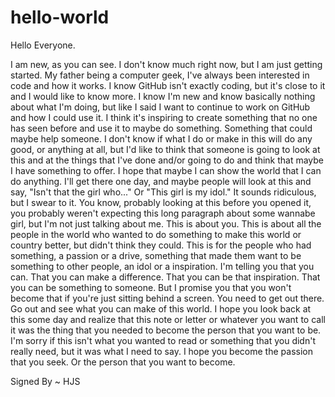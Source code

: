 # hello-world

Hello Everyone.

I am new, as you can see. I don't know much right now, but I am just getting started. My father being a computer geek, I've always been interested in code and how it works. I know GitHub isn't exactly coding, but it's close to it and I would like to know more. I know I'm new and know basically nothing about what I'm doing, but like I said I want to continue to work on GitHub and how I could use it. I think it's inspiring to create something that no one has seen before and use it to maybe do something. Something that could maybe help someone. I don't know if what I do or make in this will do any good, or anything at all, but I'd like to think that someone is going to look at this and at the things that I've done and/or going to do and think that maybe I have something to offer. I hope that maybe I can show the world that I can do anything. I'll get there one day, and maybe people will look at this and say, "Isn't that the girl who..." Or "This girl is my idol." It sounds ridiculous, but I swear to it. You know, probably looking at this before you opened it, you probably weren't expecting this long paragraph about some wannabe girl, but I'm not just talking about me. This is about you. This is about all the people in the world who wanted to do something to make this world or country better, but didn't think they could. This is for the people who had something, a passion or a drive, something that made them want to be something to other people, an idol or a inspiration. I'm telling you that you can. That you can make a difference. That you can be that inspiration. That you can be something to someone. But I promise you that you won't become that if you're just sitting behind a screen. You need to get out there. Go out and see what you can make of this world. I hope you look back at this some day and realize that this note or letter or whatever you want to call it was the thing that you needed to become the person that you want to be. I'm sorry if this isn't what you wanted to read or something that you didn't really need, but it was what I need to say. I hope you become the passion that you seek. Or the person that you want to become. 

Signed By
~ HJS
